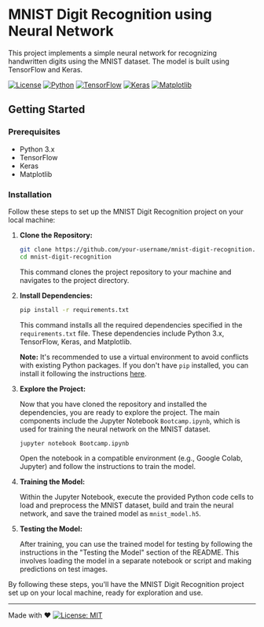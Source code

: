 # MNIST Digit Recognition using Neural Network

This project implements a simple neural network for recognizing handwritten digits using the MNIST dataset. The model is built using TensorFlow and Keras.

[![License](https://img.shields.io/badge/License-MIT-blue.svg)](LICENSE)
[![Python](https://img.shields.io/badge/Python-3.x-success.svg)](https://www.python.org/)
[![TensorFlow](https://img.shields.io/badge/TensorFlow-Latest-orange.svg)](https://www.tensorflow.org/)
[![Keras](https://img.shields.io/badge/Keras-Latest-red.svg)](https://keras.io/)
[![Matplotlib](https://img.shields.io/badge/Matplotlib-Latest-yellow.svg)](https://matplotlib.org/)

## Getting Started

### Prerequisites

- Python 3.x
- TensorFlow
- Keras
- Matplotlib

### Installation

Follow these steps to set up the MNIST Digit Recognition project on your local machine:

1. **Clone the Repository:**

    ```bash
    git clone https://github.com/your-username/mnist-digit-recognition.git
    cd mnist-digit-recognition
    ```

    This command clones the project repository to your machine and navigates to the project directory.

2. **Install Dependencies:**

    ```bash
    pip install -r requirements.txt
    ```

    This command installs all the required dependencies specified in the `requirements.txt` file. These dependencies include Python 3.x, TensorFlow, Keras, and Matplotlib.

    **Note:** It's recommended to use a virtual environment to avoid conflicts with existing Python packages. If you don't have `pip` installed, you can install it following the instructions [here](https://pip.pypa.io/en/stable/installation/).

3. **Explore the Project:**

    Now that you have cloned the repository and installed the dependencies, you are ready to explore the project. The main components include the Jupyter Notebook `Bootcamp.ipynb`, which is used for training the neural network on the MNIST dataset.

    ```bash
    jupyter notebook Bootcamp.ipynb
    ```

    Open the notebook in a compatible environment (e.g., Google Colab, Jupyter) and follow the instructions to train the model.

4. **Training the Model:**

    Within the Jupyter Notebook, execute the provided Python code cells to load and preprocess the MNIST dataset, build and train the neural network, and save the trained model as `mnist_model.h5`.

5. **Testing the Model:**

    After training, you can use the trained model for testing by following the instructions in the "Testing the Model" section of the README. This involves loading the model in a separate notebook or script and making predictions on test images.

By following these steps, you'll have the MNIST Digit Recognition project set up on your local machine, ready for exploration and use.

---

Made with ❤️ [![License: MIT](https://img.shields.io/badge/License-MIT-blue.svg)](LICENSE)
